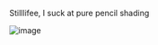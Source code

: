 Stilllifee, I suck at pure pencil shading 

![image](https://github.com/user-attachments/assets/003f781c-c94b-468e-bc11-ff3278db925f)
